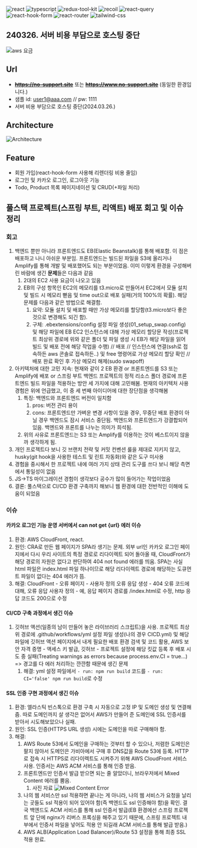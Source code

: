 ![react](https://img.shields.io/badge/react-444444?style=for-the-badge&logo=react) ![typescript](https://img.shields.io/badge/typescript-444444?style=for-the-badge&logo=typescript) ![redux-tool-kit](https://img.shields.io/badge/redux_tool_kit-444444?style=for-the-badge&logo=redux) ![recoil](https://img.shields.io/badge/recoil-444444?style=for-the-badge&logo=recoil) ![react-query](https://img.shields.io/badge/react_query-444444?style=for-the-badge&logo=react-query) ![react-hook-form](https://img.shields.io/badge/react_hook_form-444444?style=for-the-badge&logo=react-hook-form) ![react-router](https://img.shields.io/badge/react_router-444444?style=for-the-badge&logo=react-router) ![tailwind-css](https://img.shields.io/badge/tailwind_css-444444?style=for-the-badge&logo=tailwind-css)

## 240326. 서버 비용 부담으로 호스팅 중단
![aws 요금](https://github.com/no-support/mall/assets/50227723/f86a06f5-a604-4a67-9cde-42a7f24eee11)

## Url

 - ~~**https://no-support.site**~~ 또는 ~~**https://www.no-support.site**~~ (동일한 환경입니다.) 
 - 샘플 id: user1@aaa.com // pw: 1111
 - 서버 비용 부담으로 호스팅 중단(2024.03.26.)

## Architecture

![Architecture](https://github.com/no-support/mall/assets/50227723/3ce2db9a-4f83-4c99-af26-ba795ac25b33)

## Feature
 - 회원 가입(react-hook-form 사용해 리렌더링 비용 줄임)
 - 로그인 및 카카오 로그인, 로그아웃 기능
 - Todo, Product 목록 페이지네이션 및 CRUD(+파일 처리)

## 풀스택 프로젝트(스프링 부트, 리액트) 배포 회고 및 이슈 정리

### 회고

1. 백엔드 뿐만 아니라 프론트엔드도 EB(Elastic Beanstalk)를 통해 배포함. 이 점은 배포하고 나니 아쉬운 부분임. 프론트엔드는 빌드된 파일을 S3에 올리거나 Amplify를 통해 개발 및 배포했어도 되는 부분이었음. 이미 이렇게 환경을 구성해버린 바람에 생긴 **문제**들은 다음과 같음
	1. 2대의 EC2 사용 요금이 나오고 있음
	2. EB의 구성 항목인 EC2의 메모리를 t3.micro로 만들어서 EC2에서 모듈 설치 및 빌드 시 메모리 뻗음 및 time out으로 배포 실패(거의 100%의 확률). 해당 문제를 다음과 같은 방법으로 해결함.
        1. 요약: 모듈 설치 및 배포할 때만 가상 메모리를 할당함(t3.micro보다 좋은 것으로 변경해도 되긴 함).
        2. 구체: .ebextensions/config 설정 파일 생성(01_setup_swap.config) 및 해당 파일에 EB EC2 인스턴스에 대해 가상 메모리 할당문 작성(프로젝트 최상위 경로에 위와 같은 폴더 및 파일 생성 시 EB가 해당 파일을 읽어 빌드 및 배포 전에 해당 작업을 수행) // 배포 // 인스턴스에 연결(ssh로 접속하든 aws 콘솔로 접속하든..) 및 free 명령어로 가상 메모리 할당 확인 // 배포 완료 확인 후 가상 메모리 해제(sudo swapoff)
2. 아키텍처에 대한 고민 지속: 현재와 같이 2 EB 환경 or 프론트엔드를 S3 또는 Amplify에 배포 or 스프링 부트 백엔드 프로젝트의 정적 리소스 폴더 경로에 프론트엔드 빌드 파일을 적용하는 방안 세 가지에 대해 고민해봄. 현재의 아키텍처 사용 경험은 위에 언급했고, 이 중 세 번째 아이디어에 대한 장단점을 생각해봄
   1. 특징: 백엔드와 프론트엔드 버전이 일치함
      1. pros: 버전 관리 용이
      2. cons: 프론트엔드만 가벼운 변경 사항이 있을 경우, 무중단 배포 환경이 아닐 경우 백엔드도 잠시 서비스 중단됨. 백엔드와 프론트엔드가 강결합되어 있음. 백엔드와 프론트를 나누는 의미가 희석됨.
   2. 위의 사유로 프론트엔드는 S3 또는 Amplify를 이용하는 것이 베스트이지 않을까 생각하게 됨.
3. 개인 프로젝트다 보니 깃 브랜치 전략 및 커밋 컨벤션 룰을 제대로 지키지 않고, husky(git hook을 사용한 테스트 및 린트 자동화)와 같은 도구 미사용
4. 경험을 중시해서 한 프로젝트 내에 여러 가지 상태 관리 도구를 쓰다 보니 해당 측면에서 통일성이 없음
5. JS->TS 마이그레이션 경험이 생각보다 공수가 많이 들어가는 작업이었음
6. 결론: 풀스택으로 CI/CD 환경 구축까지 해보니 웹 환경에 대한 전반적인 이해에 도움이 되었음

### 이슈

#### 카카오 로그인 기능 운영 서버에서 can not get {url} 에러 이슈

1. 환경: AWS CloudFront, react.
2. 원인: CRA로 만든 웹 페이지가 SPA라 생기는 문제. 외부 url인 카카오 로그인 페이지에서 다시 우리 사이트의 특정 경로로 리다이렉트 되어 돌아올 때, CloudFront가 해당 경로의 자원은 없다고 판단하여 404 not found 에러를 띄움. SPA는 사실 html 파일은 index.html 파일 하나이므로 해당 리다이렉트 경로에 해당하는 도큐먼트 파일이 없다는 404 에러가 뜸.
3. 해결: CloudFront - 오류 페이지 - 사용자 정의 오류 응답 생성 - 404 오류 코드에 대해, 오류 응답 사용자 정의 - 예, 응답 페이지 경로를 /index.html로 수정, http 응답 코드도 200으로 수정

#### CI/CD 구축 과정에서 생긴 이슈

1. 깃허브 액션(일종의 남이 만들어 놓은 라이브러리 스크립트)을 사용. 프로젝트 최상위 경로에 .github/workflows/yml 설정 파일 생성(나의 경우 CICD.yml) 및 해당 파일에 깃허브 액션 페이지에서 내게 필요한 배포 환경 검색 및 코드 활용, AWS 보안 자격 증명 - 액세스 키 발급, 깃허브 - 프로젝트 설정에 해당 킷값 등록 후 배포 시도 중 실패(Treating warnings as errors because process.env.CI = true...) => 경고를 다 에러 처리하는 깐깐함 때문에 생긴 문제
   1. 해결: yml 설정 파일에서 `- run: npm run build` 코드를 `- run: CI='false' npm run build`로 수정

#### SSL 인증 구현 과정에서 생긴 이슈

1. 환경: 엘라스틱 빈스톡으로 환경 구축 시 자동으로 고정 IP 및 도메인 생성 및 연결해 줌. 따로 도메인까지 살 생각은 없어서 AWS가 만들어 준 도메인에 SSL 인증서를 받아서 시도해보았으나 실패.
2. 원인: SSL 인증(HTTPS URL 생성) 시에는 도메인을 따로 구매해야 함.
3. 해결: 
   1. AWS Route 53에서 도메인을 구매하는 것부터 할 수 있으나, 저렴한 도메인은 팔지 않아서 도메인은 가비아에서 구매 후 DNS값을 Route 53에 등록. HTTP로 접속 시 HTTPS로 리다이렉트도 시켜주기 위해 AWS CloudFront 서비스 사용. 인증서는 AWS ACM 서비스를 통해 인증 받음.
   2. 프론트엔드만 인증서 발급 받으면 되는 줄 알았더니, 브라우저에서 Mixed Content 에러를 뿜음.
      1. 사진 자료 ![Mixed Content Error](https://github.com/no-support/mall/assets/50227723/2b283fd5-1258-4d27-b190-55a4f87dd683)
   3. 나의 웹 서비스만 ssl 적용하면 끝나는 게 아니라, 나의 웹 서비스가 요청을 날리는 곳들도 ssl 적용이 되어 있어야 함(즉 백엔드도 ssl 인증해야 함)을 확인. 결국 백엔드도 ACM 서비스를 통해 ssl 인증서 발급(EB 환경에선 스프링 프로젝트 앞 단에 nginx가 리버스 프록싱을 해주고 있기 때문에, 스프링 프로젝트 내부에서 인증서 파일을 넣어도 적용 안 되길래 ACM 서비스를 통해 발급 받음.)
   4. AWS ALB(Application Load Balancer)/Route 53 설정을 통해 최종 SSL 적용 완료.
